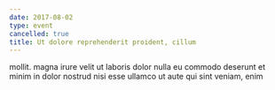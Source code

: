 ```yaml
---
date: 2017-08-02
type: event
cancelled: true
title: Ut dolore reprehenderit proident, cillum
---
```

mollit. magna irure velit ut laboris dolor nulla eu commodo deserunt et minim in dolor nostrud nisi esse ullamco ut aute qui sint veniam, enim